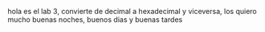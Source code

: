 hola es el lab 3, convierte de decimal a hexadecimal y viceversa, los quiero mucho buenas noches, buenos dias y buenas tardes 
